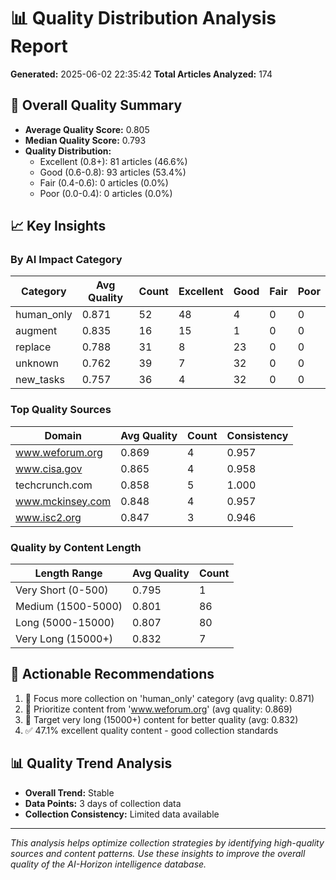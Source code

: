 
# 📊 Quality Distribution Analysis Report

**Generated:** 2025-06-02 22:35:42
**Total Articles Analyzed:** 174

## 🎯 Overall Quality Summary

- **Average Quality Score:** 0.805
- **Median Quality Score:** 0.793
- **Quality Distribution:**
  - Excellent (0.8+): 81 articles (46.6%)
  - Good (0.6-0.8): 93 articles (53.4%)
  - Fair (0.4-0.6): 0 articles (0.0%)
  - Poor (0.0-0.4): 0 articles (0.0%)

## 📈 Key Insights

### By AI Impact Category
| Category | Avg Quality | Count | Excellent | Good | Fair | Poor |
|----------|-------------|-------|-----------|------|------|------|
| human_only | 0.871 | 52 | 48 | 4 | 0 | 0 |
| augment | 0.835 | 16 | 15 | 1 | 0 | 0 |
| replace | 0.788 | 31 | 8 | 23 | 0 | 0 |
| unknown | 0.762 | 39 | 7 | 32 | 0 | 0 |
| new_tasks | 0.757 | 36 | 4 | 32 | 0 | 0 |

### Top Quality Sources
| Domain | Avg Quality | Count | Consistency |
|--------|-------------|--------|-------------|
| www.weforum.org | 0.869 | 4 | 0.957 |
| www.cisa.gov | 0.865 | 4 | 0.958 |
| techcrunch.com | 0.858 | 5 | 1.000 |
| www.mckinsey.com | 0.848 | 4 | 0.957 |
| www.isc2.org | 0.847 | 3 | 0.946 |

### Quality by Content Length
| Length Range | Avg Quality | Count |
|--------------|-------------|-------|
| Very Short (0-500) | 0.795 | 1 |
| Medium (1500-5000) | 0.801 | 86 |
| Long (5000-15000) | 0.807 | 80 |
| Very Long (15000+) | 0.832 | 7 |

## 🎯 Actionable Recommendations

1. 🎯 Focus more collection on 'human_only' category (avg quality: 0.871)
2. 🌟 Prioritize content from 'www.weforum.org' (avg quality: 0.869)
3. 📄 Target very long (15000+) content for better quality (avg: 0.832)
4. ✅ 47.1% excellent quality content - good collection standards


## 📊 Quality Trend Analysis

- **Overall Trend:** Stable
- **Data Points:** 3 days of collection data
- **Collection Consistency:** Limited data available

---

*This analysis helps optimize collection strategies by identifying high-quality sources and content patterns. Use these insights to improve the overall quality of the AI-Horizon intelligence database.*
